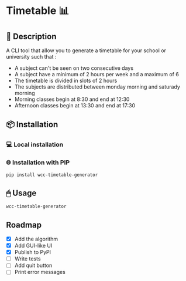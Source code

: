 # Timetable 📊

## 📰 Description 
A CLI tool that allow you to generate a timetable for your school or university such that : 
 - A subject can't be seen on two consecutive days
 - A subject have a minimum of 2 hours per week and a maximum of 6
 - The timetable is divided in slots of 2 hours
 - The subjects are distributed between monday morning and saturady morning
 - Morning classes begin at 8:30 and end at 12:30
 - Afternoon classes begin at 13:30 and end at 17:30

 ## 📦 Installation 

 ### 💻 Local installation

 ### 🌐 Installation with PIP
 ```bash
 pip install wcc-timetable-generator
 ```

## 🖱 Usage
```bash
wcc-timetable-generator
```

## Roadmap
- [x] Add the algorithm 
- [x] Add GUI-like UI
- [x] Publish to PyPI
- [ ] Write tests
- [ ] Add quit button
- [ ] Print error messages
